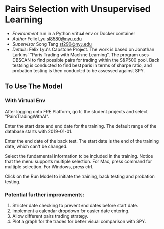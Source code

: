 # Pairs Selection with Unsupervised Learning #
* *Environment* run in a Python vritual env or Docker container
* *Author* Felix Lyu <sl8580@nyu.edu>
* *Supervisor* Song Tang <st290@nyu.edu>
* *Details:* Felix Lyu's Capstone Project. The work is based on Jonathan Larkins' "Paris Trading with Machine Learning". The program uses DBSCAN to find possible pairs for trading within the S&P500 pool. Back testsing is conducted to find best paris in terms of sharpe ratio, and probation testing is then conducted to be assessed against SPY.

## To Use The Model
### With Virtual Env
After logging onto FRE Platform, go to the student projects and select "PairsTradingWithAI".

Enter the start date and end date for the training. The default range of the database starts with 2019-01-01.

Enter the end date of the back test. The start date is the end of the training date, which can't be changed.

Select the fundamental information to be included in the training. Notice that the menu supports multiple selection. For Mac, press command for multiple selection. For Windows, press ctrl.

Click on the Run Model to initiate the training, back testing and probation testing.

### Potential further improvements:
1. Stricter date checking to prevent end dates before start date.
2. Implement a calendar dropdown for easier date entering.
3. Allow different pairs trading strategy.
4. Plot a graph for the trades for better visual comparison with SPY.

